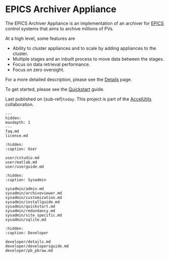 # EPICS Archiver Appliance

The EPICS Archiver Appliance is an implementation of an archiver for
[EPICS](http://www.aps.anl.gov/epics/index.php) control systems that
aims to archive millions of PVs.


At a high level, some features are

- Ability to cluster appliances and to scale by adding appliances to
    the cluster.
- Multiple stages and an inbuilt process to move data between the
    stages.
- Focus on data retrieval performance.
- Focus on zero oversight.

For a more detailed description, please see the [Details](developer/details)
page.

To get started, please see the [Quickstart](sysadmin/quickstart) guide.

Last published on {sub-ref}`today`. This project is part of the
[AccelUtils](http://accelutils.sourceforge.net/) collaboration.

```{toctree}
---
hidden:
maxdepth: 1
---
faq.md
license.md
```

```{toctree}
:hidden:
:caption: User

user/cstudio.md
user/matlab.md
user/userguide.md
```

```{toctree}
:hidden:
:caption: Sysadmin

sysadmin/admin.md
sysadmin/archiveviewer.md
sysadmin/customization.md
sysadmin/installguide.md
sysadmin/quickstart.md
sysadmin/redundancy.md
sysadmin/site_specific.md
sysadmin/sqlite.md
```

```{toctree}
:hidden:
:caption: Developer

developer/details.md
developer/developersguide.md
developer/pb_pbraw.md
```
